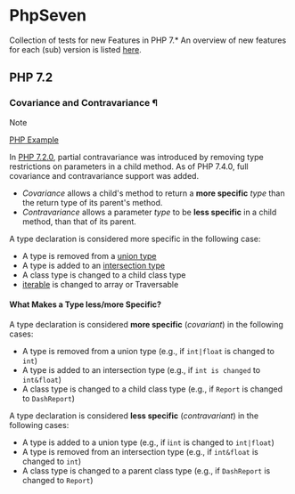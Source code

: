 # PhpSeven
Collection of tests for new Features in PHP 7.* An overview of new features for each (sub) version is listed [here](doq/VersionHistory.md).


## PHP 7.2 

### Covariance and Contravariance ¶

> [!NOTE]
> [PHP Example](src/PhpSeven/Reports.php)

In [PHP 7.2.0](https://www.php.net/manual/en/migration72.new-features.php), partial contravariance was introduced by removing type restrictions on parameters in a child method. As of PHP 7.4.0, full covariance and contravariance support was added.

- <i>Covariance</i> allows a child's method to return a __more specific__ <var>type</var> than the return type of its parent's method. 
- <i>Contravariance</i> allows a parameter <var>type</var> to be __less specific__ in a child method, than that of its parent.

A type declaration is considered more specific in the following case:

- A type is removed from a [union type](https://www.php.net/manual/en/language.types.type-system.php#language.types.type-system.composite.union)
- A type is added to an [intersection type](https://www.php.net/manual/en/language.types.type-system.php#language.types.type-system.composite.intersection)
- A class type is changed to a child class type
- [iterable](https://www.php.net/manual/en/language.types.iterable.php) is changed to array or Traversable


#### What Makes a Type less/more Specific?

A type declaration is considered __more specific__ (*covariant*) in the following cases:

- A type is removed from a union type (e.g., if ```int|float``` is changed to ```int```)
- A type is added to an intersection type (e.g., if ```int is changed``` to ```int&float```)
- A class type is changed to a child class type (e.g., if ```Report``` is changed to ```DashReport```)


A type declaration is considered __less specific__ (*contravariant*) in the following cases:

- A type is added to a union type (e.g., if i```int``` is changed to ```int|float```)
- A type is removed from an intersection type (e.g., if ```int&float``` is changed to ```int```)
- A class type is changed to a parent class type (e.g., if ```DashReport``` is changed to ```Report```)

